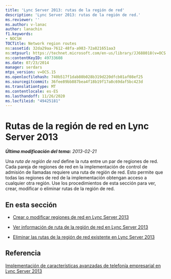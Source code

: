 ```yaml
---
title: 'Lync Server 2013: rutas de la región de red'
description: 'Lync Server 2013: rutas de la región de red.'
ms.reviewer: ''
ms.author: v-lanac
author: lanachin
f1.keywords:
- NOCSH
TOCTitle: Network region routes
ms:assetid: 32da29aa-7612-48fa-a983-72a821651aa3
ms:mtpsurl: https://technet.microsoft.com/en-us/library/JJ688018(v=OCS.15)
ms:contentKeyID: 49733608
ms.date: 07/23/2014
manager: serdars
mtps_version: v=OCS.15
ms.openlocfilehash: 740b517f1dab80b028b319d220dfcb01af08ef25
ms.sourcegitcommit: 36fee89bb887bea4f18b19f17a8c69daf5bc423d
ms.translationtype: MT
ms.contentlocale: es-ES
ms.lasthandoff: 11/26/2020
ms.locfileid: "49425181"
---
```

# <a name="network-region-routes-in-lync-server-2013"></a>Rutas de la región de red en Lync Server 2013

<div data-xmlns="http://www.w3.org/1999/xhtml">

<div class="topic" data-xmlns="http://www.w3.org/1999/xhtml" data-msxsl="urn:schemas-microsoft-com:xslt" data-cs="https://msdn.microsoft.com/">

<div data-asp="https://msdn2.microsoft.com/asp">



</div>

<div id="mainSection">

<div id="mainBody">

<span> </span>

_**Última modificación del tema:** 2013-02-21_

Una *ruta de región de red* define la ruta entre un par de regiones de red. Cada pareja de regiones de red en la implementación de control de admisión de llamadas requiere una ruta de región de red. Esto permite que todas las regiones de red de la implementación obtengan acceso a cualquier otra región. Use los procedimientos de esta sección para ver, crear, modificar o eliminar rutas de la región de red.

<div>

## <a name="in-this-section"></a>En esta sección

  - [Crear o modificar regiones de red en Lync Server 2013](lync-server-2013-creating-or-modifying-network-regions.md)

  - [Ver información de ruta de la región de red en Lync Server 2013](lync-server-2013-viewing-network-region-route-information.md)

  - [Eliminar las rutas de la región de red existente en Lync Server 2013](lync-server-2013-deleting-existing-network-region-routes.md)

</div>

<div>

## <a name="reference"></a>Referencia

[Implementación de características avanzadas de telefonía empresarial en Lync Server 2013](lync-server-2013-deploying-advanced-enterprise-voice-features.md)

</div>

</div>

<span> </span>

</div>

</div>

</div>

